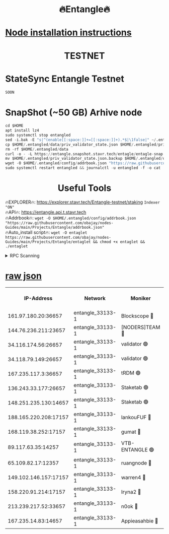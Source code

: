 <h1 align="center"> 🔥Entangle🔥</h1>

[Node installation instructions](https://github.com/obajay/nodes-Guides/tree/main/Projects/Entangle)
=

<h1 align="center"> TESTNET</h1>

# StateSync Entangle Testnet
```python
SOON
```
# SnapShot (~50 GB) Arhive node
```python
cd $HOME
apt install lz4
sudo systemctl stop entangled
sed -i.bak -E "s|^(enable[[:space:]]+=[[:space:]]+).*$|\1false|" ~/.entangled/config/config.toml
cp $HOME/.entangled/data/priv_validator_state.json $HOME/.entangled/priv_validator_state.json.backup
rm -rf $HOME/.entangled/data
curl -o - -L https://entangle.snapshot.stavr.tech/entagle/entagle-snap.tar.lz4 | lz4 -c -d - | tar -x -C $HOME/.entangled --strip-components 2
mv $HOME/.entangled/priv_validator_state.json.backup $HOME/.entangled/data/priv_validator_state.json
wget -O $HOME/.entangled/config/addrbook.json "https://raw.githubusercontent.com/obajay/nodes-Guides/main/Projects/Entangle/addrbook.json"
sudo systemctl restart entangled && journalctl -u entangled -f -o cat
```
 <h1 align="center"> Useful Tools</h1>
 
🔥EXPLORER🔥: https://explorer.stavr.tech/Entangle-testnet/staking        `Indexer "ON"` \
🔥API🔥:      https://entangle.api.t.stavr.tech \
🔥Addrbook🔥: ```wget -O $HOME/.entangled/config/addrbook.json "https://raw.githubusercontent.com/obajay/nodes-Guides/main/Projects/Entangle/addrbook.json"``` \
🔥Auto_install script🔥:  `wget -O entaglet https://raw.githubusercontent.com/obajay/nodes-Guides/main/Projects/Entangle/entaglet && chmod +x entaglet && ./entaglet`


<details>
<summary>RPC Scanning</summary>

<h2 align="center"> We scan nodes in real time every 4 hours. And we provide the final result of RPC endpoints.
We cannot influence the operation of these nodes in any way. </h2>


```python
If Voting Power is higher than 0 --> then the Node is a validator of the network and may be subject to attack and be a potential threat to the chain.
```
```python
We marked such validators with a red symbol
```

</details>

[raw json](https://rpc-check.entangt.stavr.tech/entangt/rpc-entangt-result.json)
=


<table><tr><th>IP-Address</th><th>Network</th><th>Moniker</th><th>Latest Block Height</th><th>Earliest Block Height</th><th>Catching Up</th><th>Tx Index</th><th>Voting Power</th><th>Scan Time</th></tr><tr><td>161.97.180.20:36657</td><td>entangle_33133-1</td><td>Blockscope 🔴</td><td>1773685</td><td>1</td><td>False</td><td>off</td><td>259586473635098</td><td>2024-01-20T04:06:50.284253753UTC</td></tr><tr><td>144.76.236.211:23657</td><td>entangle_33133-1</td><td>[NODERS]TEAM 🔴</td><td>1773686</td><td>1</td><td>False</td><td>off</td><td>47049700500000000</td><td>2024-01-20T04:07:01.002289368UTC</td></tr><tr><td>34.116.174.56:26657</td><td>entangle_33133-1</td><td>validator 🟢</td><td>1773687</td><td>1</td><td>False</td><td>on</td><td>0</td><td>2024-01-20T04:07:05.806938239UTC</td></tr><tr><td>34.118.79.149:26657</td><td>entangle_33133-1</td><td>validator 🟢</td><td>1773687</td><td>1</td><td>False</td><td>on</td><td>0</td><td>2024-01-20T04:07:06.445001172UTC</td></tr><tr><td>167.235.117.3:36657</td><td>entangle_33133-1</td><td>tRDM 🟢</td><td>1773687</td><td>1</td><td>False</td><td>on</td><td>0</td><td>2024-01-20T04:07:07.360703743UTC</td></tr><tr><td>136.243.33.177:26657</td><td>entangle_33133-1</td><td>Staketab 🟢</td><td>1773687</td><td>660001</td><td>False</td><td>on</td><td>0</td><td>2024-01-20T04:07:03.358586632UTC</td></tr><tr><td>148.251.235.130:14657</td><td>entangle_33133-1</td><td>Staketab 🟢</td><td>1773685</td><td>660801</td><td>False</td><td>on</td><td>0</td><td>2024-01-20T04:06:50.006923225UTC</td></tr><tr><td>188.165.220.208:17157</td><td>entangle_33133-1</td><td>lankouFUF 🔴</td><td>1773686</td><td>725001</td><td>False</td><td>on</td><td>215523891990001</td><td>2024-01-20T04:06:55.367645613UTC</td></tr><tr><td>168.119.38.252:17157</td><td>entangle_33133-1</td><td>gumat 🔴</td><td>1773685</td><td>962001</td><td>False</td><td>on</td><td>310873412868333</td><td>2024-01-20T04:06:55.017207542UTC</td></tr><tr><td>89.117.63.35:14257</td><td>entangle_33133-1</td><td>VTB-ENTANGLE 🟢</td><td>1773686</td><td>1162001</td><td>False</td><td>off</td><td>0</td><td>2024-01-20T04:07:00.287958599UTC</td></tr><tr><td>65.109.82.17:12357</td><td>entangle_33133-1</td><td>ruangnode 🔴</td><td>1773685</td><td>1312001</td><td>False</td><td>off</td><td>361496835362747</td><td>2024-01-20T04:06:50.668022414UTC</td></tr><tr><td>149.102.146.157:17157</td><td>entangle_33133-1</td><td>warren4 🔴</td><td>1773686</td><td>1436001</td><td>False</td><td>on</td><td>454417023854259</td><td>2024-01-20T04:07:00.696611108UTC</td></tr><tr><td>158.220.91.214:17157</td><td>entangle_33133-1</td><td>Iryna2 🔴</td><td>1773687</td><td>1440001</td><td>False</td><td>on</td><td>278277208343724</td><td>2024-01-20T04:07:06.753262342UTC</td></tr><tr><td>213.239.217.52:33657</td><td>entangle_33133-1</td><td>n0ok 🔴</td><td>1773687</td><td>1673687</td><td>False</td><td>off</td><td>46574292273662988</td><td>2024-01-20T04:07:06.034456145UTC</td></tr><tr><td>167.235.14.83:14657</td><td>entangle_33133-1</td><td>Appieasahbie 🔴</td><td>1773687</td><td>1716001</td><td>False</td><td>on</td><td>44123121801989996</td><td>2024-01-20T04:07:07.053725106UTC</td></tr></table>
